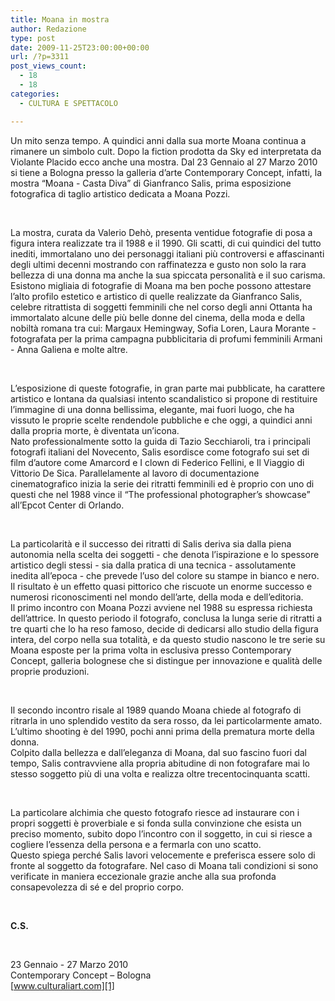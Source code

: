 ```yaml
---
title: Moana in mostra
author: Redazione
type: post
date: 2009-11-25T23:00:00+00:00
url: /?p=3311
post_views_count:
  - 18
  - 18
categories:
  - CULTURA E SPETTACOLO

---
```

Un mito senza tempo. A quindici anni dalla sua morte Moana continua a rimanere un simbolo cult. Dopo la fiction prodotta da Sky ed interpretata da Violante Placido ecco anche una mostra. Dal 23 Gennaio al 27 Marzo 2010 si tiene a Bologna presso la galleria d&rsquo;arte Contemporary Concept, infatti, la mostra &ldquo;Moana &#45; Casta Diva&rdquo; di Gianfranco Salis, prima esposizione fotografica di taglio artistico dedicata a Moana Pozzi.

&nbsp;

La mostra, curata da Valerio Deh&ograve;, presenta ventidue fotografie di posa a figura intera realizzate tra il 1988 e il 1990. Gli scatti, di cui quindici del tutto inediti, immortalano uno dei personaggi italiani pi&ugrave; controversi e affascinanti degli ultimi decenni mostrando con raffinatezza e gusto non solo la rara bellezza di una donna ma anche la sua spiccata personalit&agrave; e il suo carisma.  
Esistono migliaia di fotografie di Moana ma ben poche possono attestare l&rsquo;alto profilo estetico e artistico di quelle realizzate da Gianfranco Salis, celebre ritrattista di soggetti femminili che nel corso degli anni Ottanta ha immortalato alcune delle pi&ugrave; belle donne del cinema, della moda e della nobilt&agrave; romana tra cui: Margaux Hemingway, Sofia Loren, Laura Morante &#45; fotografata per la prima campagna pubblicitaria di profumi femminili Armani &#45; Anna Galiena e molte altre.

&nbsp;

L&rsquo;esposizione di queste fotografie, in gran parte mai pubblicate, ha carattere artistico e lontana da qualsiasi intento scandalistico si propone di restituire l&rsquo;immagine di una donna bellissima, elegante, mai fuori luogo, che ha vissuto le proprie scelte rendendole pubbliche e che oggi, a quindici anni dalla propria morte, &egrave; diventata un&rsquo;icona.  
Nato professionalmente sotto la guida di Tazio Secchiaroli, tra i principali fotografi italiani del Novecento, Salis esordisce come fotografo sui set di film d&rsquo;autore come Amarcord e I clown di Federico Fellini, e Il Viaggio di Vittorio De Sica. Parallelamente al lavoro di documentazione cinematografico inizia la serie dei ritratti femminili ed &egrave; proprio con uno di questi che nel 1988 vince il &ldquo;The professional photographer&rsquo;s showcase&rdquo; all&rsquo;Epcot Center di Orlando.

&nbsp;

La particolarit&agrave; e il successo dei ritratti di Salis deriva sia dalla piena autonomia nella scelta dei soggetti &#45; che denota l&rsquo;ispirazione e lo spessore artistico degli stessi &#45; sia dalla pratica di una tecnica &#45; assolutamente inedita all&rsquo;epoca &#45; che prevede l&rsquo;uso del colore su stampe in bianco e nero. Il risultato &egrave; un effetto quasi pittorico che riscuote un enorme successo e numerosi riconoscimenti nel mondo dell&rsquo;arte, della moda e dell&rsquo;editoria.  
Il primo incontro con Moana Pozzi avviene nel 1988 su espressa richiesta dell&rsquo;attrice. In questo periodo il fotografo, conclusa la lunga serie di ritratti a tre quarti che lo ha reso famoso, decide di dedicarsi allo studio della figura intera, del corpo nella sua totalit&agrave;, e da questo studio nascono le tre serie su Moana esposte per la prima volta in esclusiva presso Contemporary Concept, galleria bolognese che si distingue per innovazione e qualit&agrave; delle proprie produzioni.

&nbsp;

Il secondo incontro risale al 1989 quando Moana chiede al fotografo di ritrarla in uno splendido vestito da sera rosso, da lei particolarmente amato. L&rsquo;ultimo shooting &egrave; del 1990, pochi anni prima della prematura morte della donna.  
Colpito dalla bellezza e dall&rsquo;eleganza di Moana, dal suo fascino fuori dal tempo, Salis contravviene alla propria abitudine di non fotografare mai lo stesso soggetto pi&ugrave; di una volta e realizza oltre trecentocinquanta scatti.

&nbsp;

La particolare alchimia che questo fotografo riesce ad instaurare con i propri soggetti &egrave; proverbiale e si fonda sulla convinzione che esista un preciso momento, subito dopo l&rsquo;incontro con il soggetto, in cui si riesce a cogliere l&rsquo;essenza della persona e a fermarla con uno scatto.  
Questo spiega perch&eacute; Salis lavori velocemente e preferisca essere solo di fronte al soggetto da fotografare. Nel caso di Moana tali condizioni si sono verificate in maniera eccezionale grazie anche alla sua profonda consapevolezza di s&eacute; e del proprio corpo.

&nbsp;

**C.S.**

&nbsp;

23 Gennaio &#45; 27 Marzo 2010  
Contemporary Concept &ndash; Bologna  
[www.culturaliart.com][1]

 [1]: https://www.culturaliart.com